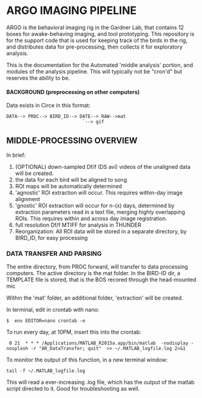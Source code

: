 # ARGO IMAGING PIPELINE
ARGO is the behavioral imaging rig in the Gardner Lab, that contains 12 boxes for awake-behaving imaging, and tool prototyping. This repository is for the support code that is used for keeping track of the birds in the rig, and distributes data for pre-processing, then collects it for exploratory analysis.

This is the documentation for the Automated 'middle analysis' portion, and modules of the analysis pipeline. This will typically not be "cron'd" but reserves the ability to be.


#### BACKGROUND (preprocessing on other computers)

Data exists in Circe in this format:

    DATA--> PROC--> BIRD_ID--> DATE--> RAW-->mat
                                `--> gif

## MIDDLE-PROCESSING OVERVIEW


In brief:
1. (OPTIONAL) down-sampled Df/f (DS avi) videos of the unaligned data will be created.
2. the data for each bird will be aligned to song
3. ROI maps will be automatically determined
4. 'agnostic' ROI extraction will occur. This requires within-day image alignment
5. 'gnostic' ROI extraction will occur for n-(x) days, determined by extraction parameters read in a text file, merging highly overlapping ROIs. This requires within and across day image registration.
6. full resolution Df/f MTIFF for analysis in THUNDER
6. Reorganization: All ROI data will be stored in a separate directory, by BIRD_ID, for easy processing




### DATA TRANSFER AND PARSING

The entire directory, from PROC forward, will transfer to data processing computers. The active directory is the mat folder. In the BIRD-ID dir, a TEMPLATE file is stored, that is the BOS recored through the head-mounted mic

Within the 'mat' folder, an additional folder, 'extraction' will be created.




In terminal, edit in crontab with nano:
```
$  env EDITOR=nano crontab -e
 ```
To run every day, at 10PM, insert this into the crontab:
```
 0 21  * * * /Applications/MATLAB_R2015a.app/bin/matlab  -nodisplay -nosplash -r "AR_DataTransfer; quit"  >> ~/.MATLAB_logfile.log 2>&1
```

To monitor the output of this function, in a new terminal window:

```
tail -f ~/.MATLAB_logfile.log
```

This will read a ever-increasing .log file, which has the output of the matlab script directed to it. Good for troubleshooting as well.
